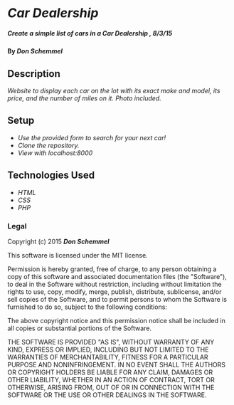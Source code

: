 # _Car Dealership_

##### _Create a simple list of cars in a Car Dealership , 8/3/15_

#### By _Don Schemmel_

## Description

_Website to display each car on the lot with its exact make and model, its price, and the number of miles on it. Photo included._

## Setup

* _Use the provided form to search for your next car!_
* _Clone the repository._
* _View with localhost:8000_

## Technologies Used

* _HTML_
* _CSS_
* _PHP_

### Legal

Copyright (c) 2015 **_Don Schemmel_**

This software is licensed under the MIT license.

Permission is hereby granted, free of charge, to any person obtaining a copy
of this software and associated documentation files (the "Software"), to deal
in the Software without restriction, including without limitation the rights
to use, copy, modify, merge, publish, distribute, sublicense, and/or sell
copies of the Software, and to permit persons to whom the Software is
furnished to do so, subject to the following conditions:

The above copyright notice and this permission notice shall be included in
all copies or substantial portions of the Software.

THE SOFTWARE IS PROVIDED "AS IS", WITHOUT WARRANTY OF ANY KIND, EXPRESS OR
IMPLIED, INCLUDING BUT NOT LIMITED TO THE WARRANTIES OF MERCHANTABILITY,
FITNESS FOR A PARTICULAR PURPOSE AND NONINFRINGEMENT. IN NO EVENT SHALL THE
AUTHORS OR COPYRIGHT HOLDERS BE LIABLE FOR ANY CLAIM, DAMAGES OR OTHER
LIABILITY, WHETHER IN AN ACTION OF CONTRACT, TORT OR OTHERWISE, ARISING FROM,
OUT OF OR IN CONNECTION WITH THE SOFTWARE OR THE USE OR OTHER DEALINGS IN
THE SOFTWARE.

